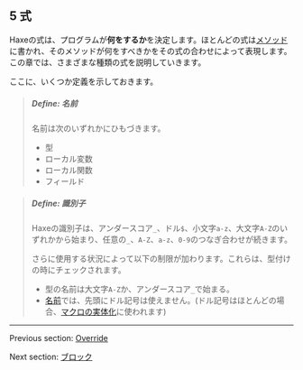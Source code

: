 ## 5 式

Haxeの式は、プログラムが**何をするか**を決定します。ほとんどの式は[メソッド](class-field-method.md)に書かれ、そのメソッドが何をすべきかをその式の合わせによって表現します。この章では、さまざまな種類の式を説明していきます。

ここに、いくつか定義を示しておきます。

> ##### Define: 名前
>
> 
> 名前は次のいずれかにひもづきます。
> 
> * 型
> * ローカル変数
> * ローカル関数
> * フィールド
> 

> ##### Define: 識別子
>
> 
> Haxeの識別子は、アンダースコア`_`、ドル`$`、小文字`a-z`、大文字`A-Z`のいずれかから始まり、任意の`_`、`A-Z`、`a-z`、`0-9`のつなぎ合わせが続きます。
> 
> さらに使用する状況によって以下の制限が加わります。これらは、型付けの時にチェックされます。
> 
> * 型の名前は大文字`A-Z`か、アンダースコア`_`で始まる。
> * [名前](dictionary.md#define-name)では、先頭にドル記号は使えません。(ドル記号はほとんどの場合、[マクロの実体化](macro-reification.md)に使われます)
>

---

Previous section: [Override](class-field-override.md)

Next section: [ブロック](expression-block.md)